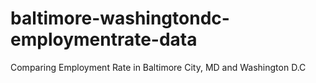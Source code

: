 # baltimore-washingtondc-employmentrate-data
Comparing Employment Rate in Baltimore City, MD and Washington D.C
